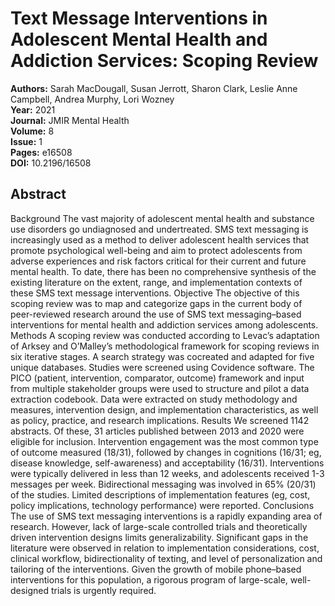# Text Message Interventions in Adolescent Mental Health and Addiction Services: Scoping Review

**Authors:** Sarah MacDougall, Susan Jerrott, Sharon Clark, Leslie Anne Campbell, Andrea Murphy, Lori Wozney  
**Year:** 2021  
**Journal:** JMIR Mental Health  
**Volume:** 8  
**Issue:** 1  
**Pages:** e16508  
**DOI:** 10.2196/16508  

## Abstract
Background            The vast majority of adolescent mental health and substance use disorders go undiagnosed and undertreated. SMS text messaging is increasingly used as a method to deliver adolescent health services that promote psychological well-being and aim to protect adolescents from adverse experiences and risk factors critical for their current and future mental health. To date, there has been no comprehensive synthesis of the existing literature on the extent, range, and implementation contexts of these SMS text message interventions.                                Objective            The objective of this scoping review was to map and categorize gaps in the current body of peer-reviewed research around the use of SMS text messaging–based interventions for mental health and addiction services among adolescents.                                Methods            A scoping review was conducted according to Levac’s adaptation of Arksey and O’Malley’s methodological framework for scoping reviews in six iterative stages. A search strategy was cocreated and adapted for five unique databases. Studies were screened using Covidence software. The PICO (patient, intervention, comparator, outcome) framework and input from multiple stakeholder groups were used to structure and pilot a data extraction codebook. Data were extracted on study methodology and measures, intervention design, and implementation characteristics, as well as policy, practice, and research implications.                                Results            We screened 1142 abstracts. Of these, 31 articles published between 2013 and 2020 were eligible for inclusion. Intervention engagement was the most common type of outcome measured (18/31), followed by changes in cognitions (16/31; eg, disease knowledge, self-awareness) and acceptability (16/31). Interventions were typically delivered in less than 12 weeks, and adolescents received 1-3 messages per week. Bidirectional messaging was involved in 65% (20/31) of the studies. Limited descriptions of implementation features (eg, cost, policy implications, technology performance) were reported.                                Conclusions            The use of SMS text messaging interventions is a rapidly expanding area of research. However, lack of large-scale controlled trials and theoretically driven intervention designs limits generalizability. Significant gaps in the literature were observed in relation to implementation considerations, cost, clinical workflow, bidirectionality of texting, and level of personalization and tailoring of the interventions. Given the growth of mobile phone–based interventions for this population, a rigorous program of large-scale, well-designed trials is urgently required.

